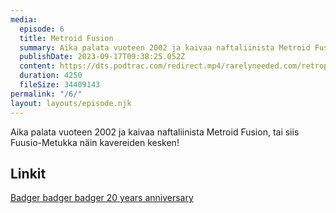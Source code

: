 ```yaml
---
media:
  episode: 6
  title: Metroid Fusion
  summary: Aika palata vuoteen 2002 ja kaivaa naftaliinista Metroid Fusion, tai siis Fuusio-Metukka näin kavereiden kesken!
  publishDate: 2023-09-17T09:38:25.052Z
  content: https://dts.podtrac.com/redirect.mp4/rarelyneeded.com/retropelipodcast/Retropelipodcast_6.mp3
  duration: 4250
  fileSize: 34409143
permalink: "/6/"
layout: layouts/episode.njk
---
```


Aika palata vuoteen 2002 ja kaivaa naftaliinista Metroid Fusion, tai siis Fuusio-Metukka näin kavereiden kesken!

## Linkit

[Badger badger badger 20 years anniversary](https://youtube.com/watch?v=cMxRFCKIqr0)
